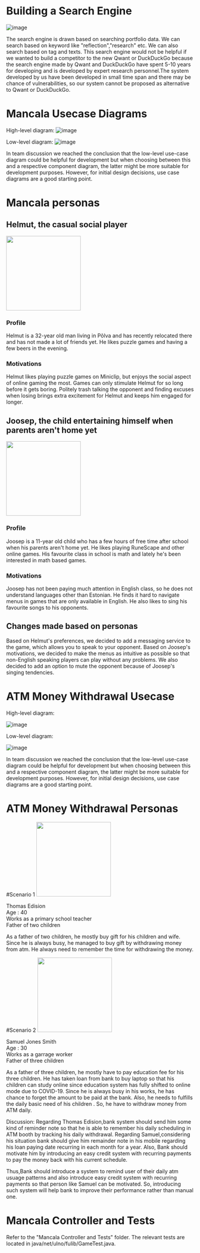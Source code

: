 # Building a Search Engine
![image](images/lab5/Search%20Engine.png)

The search engine is drawn based on searching portfolio data. We can search based on keyword like "reflection","research" etc. We can also search based on tag and texts.
This search engine would not be helpful if we wanted to build a competitor to the new Qwant or DuckDuckGo because the search engine made by Qwant and DuckDuckGo have
spent 5-10 years for developing and is developed by expert research personnel.The system developed by us have been developed in small time span and there may be chance of vulnerabilities, so our system cannot be proposed as alternative to Qwant or DuckDuckGo.


# Mancala Usecase Diagrams

High-level diagram:
![image](images/lab5/lab5_mancala_highlevel.PNG)

Low-level diagram:
![image](images/lab5/lab5_mancala_lowlevel.PNG)

In team discussion we reached the conclusion that the low-level use-case diagram
could be helpful for development but when choosing between this and a
respective component diagram, the latter might be more suitable for development purposes.
However, for initial design decisions, use case diagrams are a good starting point.

# Mancala personas

## Helmut, the casual social player
<img src="https://i.pinimg.com/originals/c8/21/a9/c821a968366fbb604619476753e377f9.jpg" width="200" />

### Profile
Helmut is a 32-year old man living in Põlva and has recently relocated there and has not made a lot of friends yet. He likes puzzle games and having a few beers in the evening.
### Motivations
Helmut likes playing puzzle games on Miniclip, but enjoys the social aspect of online gaming the most. Games can only stimulate Helmut for so long before it gets boring. Politely trash talking the opponent and finding excuses when losing brings extra excitement for Helmut and keeps him engaged for longer.

## Joosep, the child entertaining himself when parents aren't home yet
<img src="https://cdn.onebauer.media/one/media/5d4b/ec2e/e091/dba7/778b/160f/home-alone-again.jpg?quality=50&width=1800&ratio=16-9&resizeStyle=aspectfill&format=jpg" width="200" />

### Profile
Joosep is a 11-year old child who has a few hours of free time after school when his parents aren't home yet. He likes playing RuneScape and other online games. His favourite class in school is math and lately he's been interested in math based games.
### Motivations
Joosep has not been paying much attention in English class, so he does not understand languages other than Estonian. He finds it hard to navigate menus in games that are only available in English. He also likes to sing his favourite songs to his opponents.

## Changes made based on personas
Based on Helmut's preferences, we decided to add a messaging service to the game, which allows you to speak to your opponent. Based on Joosep's motivations, we decided to make the menus as intuitive as possible so that non-English speaking players can play without any problems. We also decided to add an option to mute the opponent because of Joosep's singing tendencies. 

# ATM Money Withdrawal Usecase

High-level diagram: 

![image](images/lab5/lab_5_ATM_highlevel.png)

Low-level diagram:

![image](images/lab5/lab_5_ATM_lowlevel.png)

In team discussion we reached the conclusion that the low-level use-case diagram
could be helpful for development but when choosing between this and a
respective component diagram, the latter might be more suitable for development purposes.
However, for initial design decisions, use case diagrams are a good starting point.

# ATM Money Withdrawal Personas
#Scenario 1
<img src="https://www.squidge.org/~peja/aliassmithandjones/benww2.jpg" width="200"/>

Thomas Edision <br />
Age : 40 <br />
Works as a primary school teacher <br />
Father of two children <br />

As a father of two children, he mostly buy gift for his children and wife. Since he is always busy, he managed to buy gift by withdrawing money from atm.
He always need to remember the time for withdrawing the money. 

#Scenario 2
<img src="https://cdn.vox-cdn.com/thumbor/LzHo4JSAD1T4N8C_1Ou4eop7vNU=/0x0:4989x3329/1200x800/filters:focal(2067x841:2865x1639)/cdn.vox-cdn.com/uploads/chorus_image/image/58889141/usa_today_10665675.0.jpg" width="200"/>

Samuel Jones Smith <br />
Age : 30 <br />
Works as a garrage worker <br />
Father of three children <br />

As a father of three children, he mostly have to pay education fee for his three children. He has taken loan from bank  to buy laptop so that his children can study online since education system has fully shifted to online mode due to COVID-19. Since he is always busy in his works, he has chance to forget the amount to be paid at the bank. Also, he needs to fulfills the daily basic need of his children . So, he have to withdraw money from ATM daily. 

Discussion:
Regarding Thomas Edision,bank system should send him some kind of reminder note so that he is able to remember his daily scheduling in ATM booth by tracking his daily
withdrawal.
Regarding Samuel,considering his situation bank should give him remainder note in his mobile regarding his loan paying date recurring in each month for a year. Also, Bank should motivate him by introducing an easy credit system with recurring payments to pay the money back with his current schedule.

Thus,Bank should introduce a system to remind user of their daily atm usuage patterns and also introduce easy credit system with recurring payments so that person like Samuel can be motivated. So, introducing such system will help bank to improve their performance rather than manual one.



# Mancala Controller and Tests

Refer to the "Mancala Controller and Tests" folder. The relevant tests are located
in java/net/ulno/fulib/GameTest.java.
